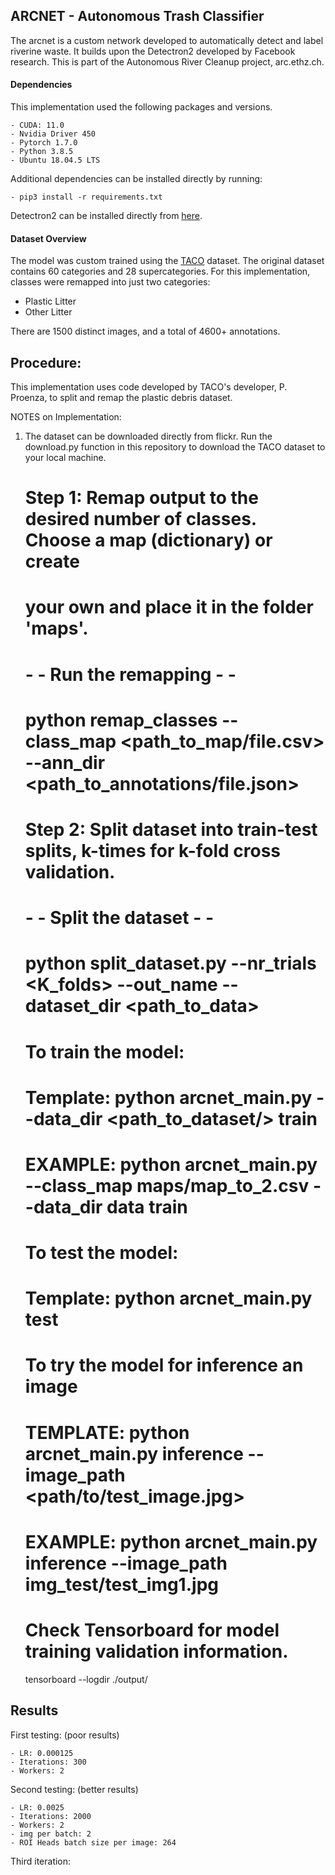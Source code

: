 ## ARCNET - Autonomous Trash Classifier

The arcnet is a custom network developed to automatically detect and label riverine waste. It builds upon the Detectron2 developed by Facebook research. This is part of the Autonomous River Cleanup project, arc.ethz.ch.

#### Dependencies
This implementation used the following packages and versions. 
    
    - CUDA: 11.0
    - Nvidia Driver 450
    - Pytorch 1.7.0
    - Python 3.8.5
    - Ubuntu 18.04.5 LTS
Additional dependencies can be installed directly by running:
    
    - pip3 install -r requirements.txt

Detectron2 can be installed directly from [here](https://github.com/facebookresearch/detectron2/blob/master/INSTALL.md). 

#### Dataset Overview 
The model was custom trained using the [TACO](http://tacodataset.org/) dataset. The original dataset contains 60 categories and 28 supercategories.
For this implementation, classes were remapped into just two categories:
- Plastic Litter
- Other Litter

There are 1500 distinct images, and a total of 4600+ annotations. 


Procedure:
-

This implementation uses code developed by TACO's developer, P. Proenza, to split and remap the plastic debris dataset. 

NOTES on Implementation:

1. The dataset can be downloaded directly from flickr. Run the download.py function in this repository to download the TACO dataset to your local machine. 


    # Step 1:   Remap output to the desired number of classes. Choose a map (dictionary) or create
    #           your own and place it in the folder 'maps'.

    #   - - Run the remapping - -
    #           python remap_classes --class_map <path_to_map/file.csv> --ann_dir <path_to_annotations/file.json>

    # Step 2:   Split dataset into train-test splits, k-times for k-fold cross validation.

    #   - - Split the dataset - -
    #           python split_dataset.py --nr_trials <K_folds> --out_name <name of file> --dataset_dir <path_to_data>

    # To train the model:
    #    Template: python arcnet_main.py --data_dir <path_to_dataset/> train
    #    EXAMPLE:  python arcnet_main.py --class_map maps/map_to_2.csv --data_dir data train

    # To test the model:
    #    Template: python arcnet_main.py test

    # To try the model for inference an image
    #    TEMPLATE: python arcnet_main.py inference --image_path <path/to/test_image.jpg>
    #    EXAMPLE:  python arcnet_main.py inference --image_path img_test/test_img1.jpg

     # Check Tensorboard for model training validation information.
     tensorboard --logdir ./output/


Results 
-

First testing: (poor results)

    - LR: 0.000125
    - Iterations: 300
    - Workers: 2

Second testing: (better results)

    - LR: 0.0025
    - Iterations: 2000
    - Workers: 2
    - img per batch: 2
    - ROI Heads batch size per image: 264

Third iteration:     
 